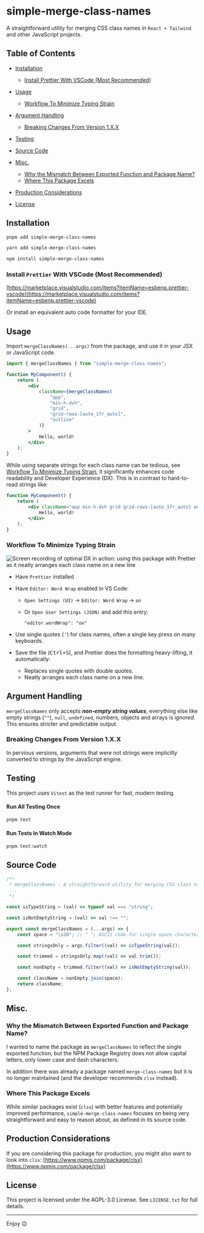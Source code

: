 # simple-merge-class-names

A straightforward utility for merging CSS class names in `React + Tailwind` and other JavaScript projects.

## Table of Contents

-   [Installation](#installation)
    -   [Install Prettier With VSCode (Most Recommended)](#install-prettier-with-vscode-most-recommended)
-   [Usage](#usage)

    -   [Workflow To Minimize Typing Strain](#workflow-to-minimize-typing-strain)

-   [Argument Handling](#argument-handling)
    -   [Breaking Changes From Version 1.X.X](#breaking-changes-from-version-1xx)
-   [Testing](#testing)
-   [Source Code](#source-code)
-   [Misc.](#misc)

    -   [Why the Mismatch Between Exported Function and Package Name?](#why-the-mismatch-between-exported-function-and-package-name)
    -   [Where This Package Excels](#where-this-package-excels)

-   [Production Considerations](#production-considerations)
-   [License](#license)

## Installation

```bash
pnpm add simple-merge-class-names
```

```bash
yarn add simple-merge-class-names
```

```bash
npm install simple-merge-class-names
```

### Install `Prettier` With VSCode (Most Recommended)

[https://marketplace.visualstudio.com/items?itemName=esbenp.prettier-vscode](https://marketplace.visualstudio.com/items?itemName=esbenp.prettier-vscode)

Or install an equivalent auto code formatter for your IDE.

## Usage

Import `mergeClassNames(...args)` from the package, and use it in your JSX or JavaScript code.

```jsx
import { mergeClassNames } from "simple-merge-class-names";

function MyComponent() {
    return (
        <div
            className={mergeClassNames(
                "app",
                "min-h-dvh",
                "grid",
                "grid-rows-[auto_1fr_auto]",
                "outline"
            )}
        >
            Hello, world!
        </div>
    );
}
```

While using separate strings for each class name can be tedious, see [Workflow To Minimize Typing Strain](#workflow-to-minimize-typing-strain), it significantly enhances code readability and Developer Experience (DX). This is in contrast to hard-to-read strings like:

```jsx
function MyComponent() {
    return (
        <div className="app min-h-dvh grid grid-rows-[auto_1fr_auto] outline">
            Hello, world!
        </div>
    );
}
```

### Workflow To Minimize Typing Strain

![Screen recording of optimal DX in action: using this package with Prettier as it neatly arranges each class name on a new line](https://raw.githubusercontent.com/new-AF/simple-merge-class-names/main/.github/images/Reduce%20typing%20strain.gif)

-   Have `Prettier` installed
-   Have `Editor: Word Wrap` enabled in VS Code:

    -   `Open Settings (UI)` → `Editor: Word Wrap` → `on`
    -   Or `Open User Settings (JSON)` and add this entry:

        `"editor.wordWrap": "on"`

-   Use single quotes (<kbd>'</kbd>) for class names, often a single key press on many keyboards.
-   Save the file (<kbd>Ctrl+S</kbd>), and Prettier does the formatting heavy-lifting, it automatically:
    -   Replaces single quotes with double quotes.
    -   Neatly arranges each class name on a new line.

## Argument Handling

`mergeClassNames` only accepts **_non-empty string values_**, everything else like empty strings (`""`), `null`, `undefined`, numbers, objects and arrays is _ignored_. This ensures stricter and predictable output.

### Breaking Changes From Version 1.X.X

In pervious versions, arguments that were not strings were implicitly converted to strings by the JavaScript engine.

## Testing

This project uses `Vitest` as the test runner for fast, modern testing.

#### Run All Testing Once

```bash
pnpm test
```

#### Run Tests In Watch Mode

```bash
pnpm test:watch
```

## Source Code

```javascript
/**
 * mergeClassNames - A straightforward utility for merging CSS class names in React + Tailwind, and other JavaScript projects.
 ...
 */

const isTypeString = (val) => typeof val === "string";

const isNotEmptyString = (val) => val !== "";

export const mergeClassNames = (...args) => {
    const space = "\x20"; // " "; ASCII code for single space character;

    const stringsOnly = args.filter((val) => isTypeString(val));

    const trimmed = stringsOnly.map((val) => val.trim());

    const nonEmpty = trimmed.filter((val) => isNotEmptyString(val));

    const className = nonEmpty.join(space);
    return className;
};
```

## Misc.

### Why the Mismatch Between Exported Function and Package Name?

I wanted to name the package as `mergeClassNames` to reflect the single exported function, but the NPM Package Registry does not allow capital letters, only lower case and dash characters.

In addition there was already a package named `merge-class-names` but it is no longer maintained (and the developer recommends `clsx` instead).

### Where This Package Excels

While similar packages exist (`clsx`) with better features and potentially improved performance, `simple-merge-class-names` focuses on being very straightforward and easy to reason about, as defined in its source code.

## Production Considerations

If you are considering this package for production, you might also want to look into `clsx`: [https://www.npmjs.com/package/clsx](https://www.npmjs.com/package/clsx)

## License

This project is licensed under the AGPL-3.0 License. See `LICENSE.txt` for full details.

---

Enjoy 😉
